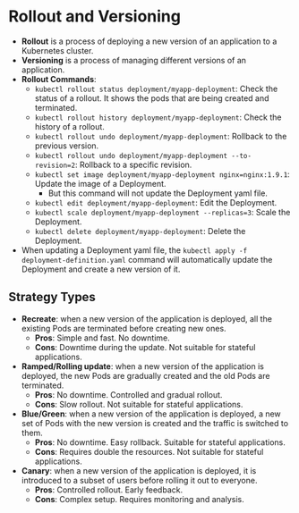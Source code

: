 # Rollout and Versioning

- **Rollout** is a process of deploying a new version of an application to a Kubernetes cluster.
- **Versioning** is a process of managing different versions of an application.
- **Rollout Commands**:
  - `kubectl rollout status deployment/myapp-deployment`: Check the status of a rollout. It shows the pods that are being created and terminated.
  - `kubectl rollout history deployment/myapp-deployment`: Check the history of a rollout.
  - `kubectl rollout undo deployment/myapp-deployment`: Rollback to the previous version.
  - `kubectl rollout undo deployment/myapp-deployment --to-revision=2`: Rollback to a specific revision.
  - `kubectl set image deployment/myapp-deployment nginx=nginx:1.9.1`: Update the image of a Deployment.
    - But this command will not update the Deployment yaml file.
  - `kubectl edit deployment/myapp-deployment`: Edit the Deployment.
  - `kubectl scale deployment/myapp-deployment --replicas=3`: Scale the Deployment.
  - `kubectl delete deployment/myapp-deployment`: Delete the Deployment.
- When updating a Deployment yaml file, the `kubectl apply -f deployment-definition.yaml` command will automatically update the Deployment and create a new version of it.

## Strategy Types

- **Recreate**: when a new version of the application is deployed, all the existing Pods are terminated before creating new ones.
  - **Pros**: Simple and fast. No downtime.
  - **Cons**: Downtime during the update. Not suitable for stateful applications.
- **Ramped/Rolling update**: when a new version of the application is deployed, the new Pods are gradually created and the old Pods are terminated.
  - **Pros**: No downtime. Controlled and gradual rollout.
  - **Cons**: Slow rollout. Not suitable for stateful applications.
- **Blue/Green**: when a new version of the application is deployed, a new set of Pods with the new version is created and the traffic is switched to them.
  - **Pros**: No downtime. Easy rollback. Suitable for stateful applications.
  - **Cons**: Requires double the resources. Not suitable for stateful applications.
- **Canary**: when a new version of the application is deployed, it is introduced to a subset of users before rolling it out to everyone.
  - **Pros**: Controlled rollout. Early feedback.
  - **Cons**: Complex setup. Requires monitoring and analysis.
